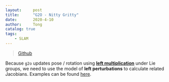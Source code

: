```yaml
---
layout:     post
title:      "G2O - Nitty Gritty"
date:       2020-4-10
author:     Tong
catalog: true
tags:
    - SLAM
---
```


> [Github](https://github.com/RainerKuemmerle/g2o)

Because `g2o` updates pose / rotation using [__left multiplication__](https://github.com/raulmur/ORB_SLAM2/blob/master/Thirdparty/g2o/g2o/types/types_six_dof_expmap.h#L75) under Lie groups, we need to use the model of __left perturbations__ to calculate related Jacobians. Examples can be found [here](http://tongling916.github.io/2020/04/02/Jacobian-Matrices/).